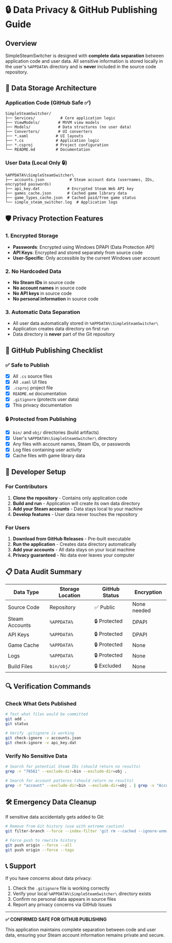# 🔒 Data Privacy & GitHub Publishing Guide

## Overview
SimpleSteamSwitcher is designed with **complete data separation** between application code and user data. All sensitive information is stored locally in the user's `%APPDATA%` directory and is **never** included in the source code repository.

## 📂 Data Storage Architecture

### **Application Code (GitHub Safe ✅)**
```
SimpleSteamSwitcher/
├── Services/           # Core application logic
├── ViewModels/        # MVVM view models  
├── Models/            # Data structures (no user data)
├── Converters/        # UI converters
├── *.xaml            # UI layouts
├── *.cs              # Application logic
├── *.csproj          # Project configuration
└── README.md         # Documentation
```

### **User Data (Local Only 🔒)**
```
%APPDATA%\SimpleSteamSwitcher\
├── accounts.json           # Steam account data (usernames, IDs, encrypted passwords)
├── api_key.dat            # Encrypted Steam Web API key
├── games_cache.json       # Cached game library data
├── game_types_cache.json  # Cached paid/free game status
└── simple_steam_switcher.log  # Application logs
```

## 🛡️ Privacy Protection Features

### **1. Encrypted Storage**
- **Passwords**: Encrypted using Windows DPAPI (Data Protection API)
- **API Keys**: Encrypted and stored separately from source code
- **User-Specific**: Only accessible by the current Windows user account

### **2. No Hardcoded Data**
- **No Steam IDs** in source code
- **No account names** in source code  
- **No API keys** in source code
- **No personal information** in source code

### **3. Automatic Data Separation**
- All user data automatically stored in `%APPDATA%\SimpleSteamSwitcher\`
- Application creates data directory on first run
- Data directory is **never** part of the Git repository

## 🚀 GitHub Publishing Checklist

### **✅ Safe to Publish**
- [x] All `.cs` source files
- [x] All `.xaml` UI files
- [x] `.csproj` project file
- [x] `README.md` documentation
- [x] `.gitignore` (protects user data)
- [x] This privacy documentation

### **🔒 Protected from Publishing**
- [x] `bin/` and `obj/` directories (build artifacts)
- [x] User's `%APPDATA%\SimpleSteamSwitcher\` directory
- [x] Any files with account names, Steam IDs, or passwords
- [x] Log files containing user activity
- [x] Cache files with game library data

## 🔧 Developer Setup

### **For Contributors**
1. **Clone the repository** - Contains only application code
2. **Build and run** - Application will create its own data directory
3. **Add your Steam accounts** - Data stays local to your machine
4. **Develop features** - User data never touches the repository

### **For Users**
1. **Download from GitHub Releases** - Pre-built executable
2. **Run the application** - Creates data directory automatically
3. **Add your accounts** - All data stays on your local machine
4. **Privacy guaranteed** - No data ever leaves your computer

## 📋 Data Audit Summary

| Data Type | Storage Location | GitHub Status | Encryption |
|-----------|------------------|---------------|------------|
| Source Code | Repository | ✅ Public | None needed |
| Steam Accounts | `%APPDATA%` | 🔒 Protected | DPAPI |
| API Keys | `%APPDATA%` | 🔒 Protected | DPAPI |
| Game Cache | `%APPDATA%` | 🔒 Protected | None |
| Logs | `%APPDATA%` | 🔒 Protected | None |
| Build Files | `bin/obj/` | 🔒 Excluded | None |

## 🔍 Verification Commands

### **Check What Gets Published**
```bash
# Test what files would be committed
git add .
git status

# Verify .gitignore is working
git check-ignore -v accounts.json
git check-ignore -v api_key.dat
```

### **Verify No Sensitive Data**
```bash
# Search for potential Steam IDs (should return no results)
grep -r "76561" --exclude-dir=bin --exclude-dir=obj .

# Search for account patterns (should return no results)
grep -r "account" --exclude-dir=bin --exclude-dir=obj . | grep -v "Account" | grep -v ".cs:" | grep -v ".xaml:"
```

## 🛠️ Emergency Data Cleanup

If sensitive data accidentally gets added to Git:

```bash
# Remove from Git history (use with extreme caution)
git filter-branch --force --index-filter 'git rm --cached --ignore-unmatch accounts.json' --prune-empty --tag-name-filter cat -- --all

# Force push to rewrite history
git push origin --force --all
git push origin --force --tags
```

## 📞 Support

If you have concerns about data privacy:
1. Check the `.gitignore` file is working correctly
2. Verify your local `%APPDATA%\SimpleSteamSwitcher\` directory exists
3. Confirm no personal data appears in source files
4. Report any privacy concerns via GitHub Issues

---

**✅ CONFIRMED SAFE FOR GITHUB PUBLISHING**

This application maintains complete separation between code and user data, ensuring your Steam account information remains private and secure. 